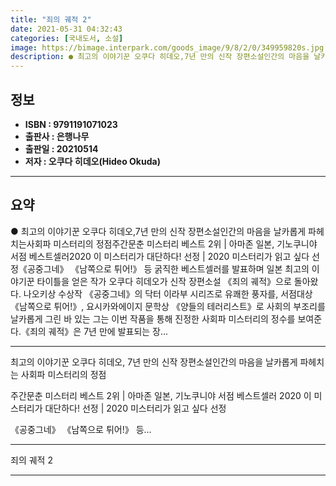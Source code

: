 ```yaml
---
title: "죄의 궤적 2"
date: 2021-05-31 04:32:43
categories: [국내도서, 소설]
image: https://bimage.interpark.com/goods_image/9/8/2/0/349959820s.jpg
description: ● 최고의 이야기꾼 오쿠다 히데오,7년 만의 신작 장편소설인간의 마음을 날카롭게 파헤치는사회파 미스터리의 정점주간문춘 미스터리 베스트 2위 | 아마존 일본, 기노쿠니야 서점 베스트셀러2020 이 미스터리가 대단하다! 선정 | 2020 미스터리가 읽고 싶다 선정《공중그네》 《남쪽으로 튀
---
```


## **정보**

- **ISBN : 9791191071023**
- **출판사 : 은행나무**
- **출판일 : 20210514**
- **저자 : 오쿠다 히데오(Hideo Okuda)**

------



## **요약**

●  최고의 이야기꾼 오쿠다 히데오,7년 만의 신작 장편소설인간의 마음을 날카롭게 파헤치는사회파 미스터리의 정점주간문춘 미스터리 베스트 2위 | 아마존 일본, 기노쿠니야 서점 베스트셀러2020 이 미스터리가 대단하다! 선정 | 2020 미스터리가 읽고 싶다 선정《공중그네》 《남쪽으로 튀어!》 등 굵직한 베스트셀러를 발표하며 일본 최고의 이야기꾼 타이틀을 얻은 작가 오쿠다 히데오가 신작 장편소설 《죄의 궤적》으로 돌아왔다. 나오키상 수상작 《공중그네》의 닥터 이라부 시리즈로 유쾌한 풍자를, 서점대상 《남쪽으로 튀어!》, 요시카와에이지 문학상 《양들의 테러리스트》로 사회의 부조리를 날카롭게 그린 바 있는 그는 이번 작품을 통해 진정한 사회파 미스터리의 정수를 보여준다.《죄의 궤적》은 7년 만에 발표되는 장...

------

최고의 이야기꾼 오쿠다 히데오,
7년 만의 신작 장편소설인간의 마음을 날카롭게 파헤치는
사회파 미스터리의 정점

주간문춘 미스터리 베스트 2위 | 아마존 일본, 기노쿠니야 서점 베스트셀러
2020 이 미스터리가 대단하다! 선정 | 2020 미스터리가 읽고 싶다 선정

《공중그네》 《남쪽으로 튀어!》 등... 

------


죄의 궤적 2 

------


